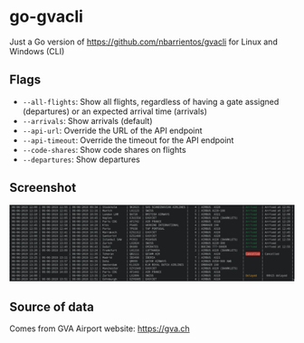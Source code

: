 # go-gvacli

Just a Go version of https://github.com/nbarrientos/gvacli for Linux and Windows (CLI)

## Flags

* `--all-flights`: Show all flights, regardless of having a gate assigned (departures) or an expected arrival time (arrivals)
* `--arrivals`: Show arrivals (default)
* `--api-url`: Override the URL of the API endpoint
* `--api-timeout`: Override the timeout for the API endpoint
* `--code-shares`: Show code shares on flights
* `--departures`: Show departures

## Screenshot

![Screenshot](screenshot.png)

## Source of data

Comes from GVA Airport website: https://gva.ch
